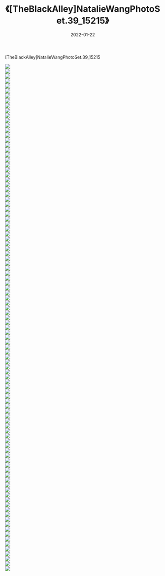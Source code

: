 ﻿---
layout: post
title:  《[TheBlackAlley]NatalieWangPhotoSet.39_15215》
date:   2022-01-22
img: http://imgx.orgx.ga/漏D/2022/[TheBlackAlley]NatalieWangPhotoSet.39_15215/000.jpg
categories: [美女, 清纯, 唯美]
---

[TheBlackAlley]NatalieWangPhotoSet.39_15215

  ![](http://imgx.orgx.ga/漏D/2022/[TheBlackAlley]NatalieWangPhotoSet.39_15215/001.jpg) <br> ![](http://imgx.orgx.ga/漏D/2022/[TheBlackAlley]NatalieWangPhotoSet.39_15215/002.jpg) <br> ![](http://imgx.orgx.ga/漏D/2022/[TheBlackAlley]NatalieWangPhotoSet.39_15215/003.jpg) <br> ![](http://imgx.orgx.ga/漏D/2022/[TheBlackAlley]NatalieWangPhotoSet.39_15215/004.jpg) <br> ![](http://imgx.orgx.ga/漏D/2022/[TheBlackAlley]NatalieWangPhotoSet.39_15215/005.jpg) <br> ![](http://imgx.orgx.ga/漏D/2022/[TheBlackAlley]NatalieWangPhotoSet.39_15215/006.jpg) <br> ![](http://imgx.orgx.ga/漏D/2022/[TheBlackAlley]NatalieWangPhotoSet.39_15215/007.jpg) <br> ![](http://imgx.orgx.ga/漏D/2022/[TheBlackAlley]NatalieWangPhotoSet.39_15215/008.jpg) <br> ![](http://imgx.orgx.ga/漏D/2022/[TheBlackAlley]NatalieWangPhotoSet.39_15215/009.jpg) <br> ![](http://imgx.orgx.ga/漏D/2022/[TheBlackAlley]NatalieWangPhotoSet.39_15215/010.jpg) <br> ![](http://imgx.orgx.ga/漏D/2022/[TheBlackAlley]NatalieWangPhotoSet.39_15215/011.jpg) <br> ![](http://imgx.orgx.ga/漏D/2022/[TheBlackAlley]NatalieWangPhotoSet.39_15215/012.jpg) <br> ![](http://imgx.orgx.ga/漏D/2022/[TheBlackAlley]NatalieWangPhotoSet.39_15215/013.jpg) <br> ![](http://imgx.orgx.ga/漏D/2022/[TheBlackAlley]NatalieWangPhotoSet.39_15215/014.jpg) <br> ![](http://imgx.orgx.ga/漏D/2022/[TheBlackAlley]NatalieWangPhotoSet.39_15215/015.jpg) <br> ![](http://imgx.orgx.ga/漏D/2022/[TheBlackAlley]NatalieWangPhotoSet.39_15215/016.jpg) <br> ![](http://imgx.orgx.ga/漏D/2022/[TheBlackAlley]NatalieWangPhotoSet.39_15215/017.jpg) <br> ![](http://imgx.orgx.ga/漏D/2022/[TheBlackAlley]NatalieWangPhotoSet.39_15215/018.jpg) <br> ![](http://imgx.orgx.ga/漏D/2022/[TheBlackAlley]NatalieWangPhotoSet.39_15215/019.jpg) <br> ![](http://imgx.orgx.ga/漏D/2022/[TheBlackAlley]NatalieWangPhotoSet.39_15215/020.jpg) <br> ![](http://imgx.orgx.ga/漏D/2022/[TheBlackAlley]NatalieWangPhotoSet.39_15215/021.jpg) <br> ![](http://imgx.orgx.ga/漏D/2022/[TheBlackAlley]NatalieWangPhotoSet.39_15215/022.jpg) <br> ![](http://imgx.orgx.ga/漏D/2022/[TheBlackAlley]NatalieWangPhotoSet.39_15215/023.jpg) <br> ![](http://imgx.orgx.ga/漏D/2022/[TheBlackAlley]NatalieWangPhotoSet.39_15215/024.jpg) <br> ![](http://imgx.orgx.ga/漏D/2022/[TheBlackAlley]NatalieWangPhotoSet.39_15215/025.jpg) <br> ![](http://imgx.orgx.ga/漏D/2022/[TheBlackAlley]NatalieWangPhotoSet.39_15215/026.jpg) <br> ![](http://imgx.orgx.ga/漏D/2022/[TheBlackAlley]NatalieWangPhotoSet.39_15215/027.jpg) <br> ![](http://imgx.orgx.ga/漏D/2022/[TheBlackAlley]NatalieWangPhotoSet.39_15215/028.jpg) <br> ![](http://imgx.orgx.ga/漏D/2022/[TheBlackAlley]NatalieWangPhotoSet.39_15215/029.jpg) <br> ![](http://imgx.orgx.ga/漏D/2022/[TheBlackAlley]NatalieWangPhotoSet.39_15215/030.jpg) <br> ![](http://imgx.orgx.ga/漏D/2022/[TheBlackAlley]NatalieWangPhotoSet.39_15215/031.jpg) <br> ![](http://imgx.orgx.ga/漏D/2022/[TheBlackAlley]NatalieWangPhotoSet.39_15215/032.jpg) <br> ![](http://imgx.orgx.ga/漏D/2022/[TheBlackAlley]NatalieWangPhotoSet.39_15215/033.jpg) <br> ![](http://imgx.orgx.ga/漏D/2022/[TheBlackAlley]NatalieWangPhotoSet.39_15215/034.jpg) <br> ![](http://imgx.orgx.ga/漏D/2022/[TheBlackAlley]NatalieWangPhotoSet.39_15215/035.jpg) <br> ![](http://imgx.orgx.ga/漏D/2022/[TheBlackAlley]NatalieWangPhotoSet.39_15215/036.jpg) <br> ![](http://imgx.orgx.ga/漏D/2022/[TheBlackAlley]NatalieWangPhotoSet.39_15215/037.jpg) <br> ![](http://imgx.orgx.ga/漏D/2022/[TheBlackAlley]NatalieWangPhotoSet.39_15215/038.jpg) <br> ![](http://imgx.orgx.ga/漏D/2022/[TheBlackAlley]NatalieWangPhotoSet.39_15215/039.jpg) <br> ![](http://imgx.orgx.ga/漏D/2022/[TheBlackAlley]NatalieWangPhotoSet.39_15215/040.jpg) <br> ![](http://imgx.orgx.ga/漏D/2022/[TheBlackAlley]NatalieWangPhotoSet.39_15215/041.jpg) <br> ![](http://imgx.orgx.ga/漏D/2022/[TheBlackAlley]NatalieWangPhotoSet.39_15215/042.jpg) <br> ![](http://imgx.orgx.ga/漏D/2022/[TheBlackAlley]NatalieWangPhotoSet.39_15215/043.jpg) <br> ![](http://imgx.orgx.ga/漏D/2022/[TheBlackAlley]NatalieWangPhotoSet.39_15215/044.jpg) <br> ![](http://imgx.orgx.ga/漏D/2022/[TheBlackAlley]NatalieWangPhotoSet.39_15215/045.jpg) <br> ![](http://imgx.orgx.ga/漏D/2022/[TheBlackAlley]NatalieWangPhotoSet.39_15215/046.jpg) <br> ![](http://imgx.orgx.ga/漏D/2022/[TheBlackAlley]NatalieWangPhotoSet.39_15215/047.jpg) <br> ![](http://imgx.orgx.ga/漏D/2022/[TheBlackAlley]NatalieWangPhotoSet.39_15215/048.jpg) <br> ![](http://imgx.orgx.ga/漏D/2022/[TheBlackAlley]NatalieWangPhotoSet.39_15215/049.jpg) <br> ![](http://imgx.orgx.ga/漏D/2022/[TheBlackAlley]NatalieWangPhotoSet.39_15215/050.jpg) <br> ![](http://imgx.orgx.ga/漏D/2022/[TheBlackAlley]NatalieWangPhotoSet.39_15215/051.jpg) <br> ![](http://imgx.orgx.ga/漏D/2022/[TheBlackAlley]NatalieWangPhotoSet.39_15215/052.jpg) <br> ![](http://imgx.orgx.ga/漏D/2022/[TheBlackAlley]NatalieWangPhotoSet.39_15215/053.jpg) <br> ![](http://imgx.orgx.ga/漏D/2022/[TheBlackAlley]NatalieWangPhotoSet.39_15215/054.jpg) <br> ![](http://imgx.orgx.ga/漏D/2022/[TheBlackAlley]NatalieWangPhotoSet.39_15215/055.jpg) <br> ![](http://imgx.orgx.ga/漏D/2022/[TheBlackAlley]NatalieWangPhotoSet.39_15215/056.jpg) <br> ![](http://imgx.orgx.ga/漏D/2022/[TheBlackAlley]NatalieWangPhotoSet.39_15215/057.jpg) <br> ![](http://imgx.orgx.ga/漏D/2022/[TheBlackAlley]NatalieWangPhotoSet.39_15215/058.jpg) <br> ![](http://imgx.orgx.ga/漏D/2022/[TheBlackAlley]NatalieWangPhotoSet.39_15215/059.jpg) <br> ![](http://imgx.orgx.ga/漏D/2022/[TheBlackAlley]NatalieWangPhotoSet.39_15215/060.jpg) <br> ![](http://imgx.orgx.ga/漏D/2022/[TheBlackAlley]NatalieWangPhotoSet.39_15215/061.jpg) <br> ![](http://imgx.orgx.ga/漏D/2022/[TheBlackAlley]NatalieWangPhotoSet.39_15215/062.jpg) <br> ![](http://imgx.orgx.ga/漏D/2022/[TheBlackAlley]NatalieWangPhotoSet.39_15215/063.jpg) <br> ![](http://imgx.orgx.ga/漏D/2022/[TheBlackAlley]NatalieWangPhotoSet.39_15215/064.jpg) <br> ![](http://imgx.orgx.ga/漏D/2022/[TheBlackAlley]NatalieWangPhotoSet.39_15215/065.jpg) <br> ![](http://imgx.orgx.ga/漏D/2022/[TheBlackAlley]NatalieWangPhotoSet.39_15215/066.jpg) <br> ![](http://imgx.orgx.ga/漏D/2022/[TheBlackAlley]NatalieWangPhotoSet.39_15215/067.jpg) <br> ![](http://imgx.orgx.ga/漏D/2022/[TheBlackAlley]NatalieWangPhotoSet.39_15215/068.jpg) <br> ![](http://imgx.orgx.ga/漏D/2022/[TheBlackAlley]NatalieWangPhotoSet.39_15215/069.jpg) <br> ![](http://imgx.orgx.ga/漏D/2022/[TheBlackAlley]NatalieWangPhotoSet.39_15215/070.jpg) <br> ![](http://imgx.orgx.ga/漏D/2022/[TheBlackAlley]NatalieWangPhotoSet.39_15215/071.jpg) <br> ![](http://imgx.orgx.ga/漏D/2022/[TheBlackAlley]NatalieWangPhotoSet.39_15215/072.jpg) <br> ![](http://imgx.orgx.ga/漏D/2022/[TheBlackAlley]NatalieWangPhotoSet.39_15215/073.jpg) <br> ![](http://imgx.orgx.ga/漏D/2022/[TheBlackAlley]NatalieWangPhotoSet.39_15215/074.jpg) <br> ![](http://imgx.orgx.ga/漏D/2022/[TheBlackAlley]NatalieWangPhotoSet.39_15215/075.jpg) <br> ![](http://imgx.orgx.ga/漏D/2022/[TheBlackAlley]NatalieWangPhotoSet.39_15215/076.jpg) <br> ![](http://imgx.orgx.ga/漏D/2022/[TheBlackAlley]NatalieWangPhotoSet.39_15215/077.jpg) <br> ![](http://imgx.orgx.ga/漏D/2022/[TheBlackAlley]NatalieWangPhotoSet.39_15215/078.jpg) <br> ![](http://imgx.orgx.ga/漏D/2022/[TheBlackAlley]NatalieWangPhotoSet.39_15215/079.jpg) <br> ![](http://imgx.orgx.ga/漏D/2022/[TheBlackAlley]NatalieWangPhotoSet.39_15215/080.jpg) <br> ![](http://imgx.orgx.ga/漏D/2022/[TheBlackAlley]NatalieWangPhotoSet.39_15215/081.jpg) <br> ![](http://imgx.orgx.ga/漏D/2022/[TheBlackAlley]NatalieWangPhotoSet.39_15215/082.jpg) <br> ![](http://imgx.orgx.ga/漏D/2022/[TheBlackAlley]NatalieWangPhotoSet.39_15215/083.jpg) <br> ![](http://imgx.orgx.ga/漏D/2022/[TheBlackAlley]NatalieWangPhotoSet.39_15215/084.jpg) <br> ![](http://imgx.orgx.ga/漏D/2022/[TheBlackAlley]NatalieWangPhotoSet.39_15215/085.jpg) <br> ![](http://imgx.orgx.ga/漏D/2022/[TheBlackAlley]NatalieWangPhotoSet.39_15215/086.jpg) <br> ![](http://imgx.orgx.ga/漏D/2022/[TheBlackAlley]NatalieWangPhotoSet.39_15215/087.jpg) <br> ![](http://imgx.orgx.ga/漏D/2022/[TheBlackAlley]NatalieWangPhotoSet.39_15215/088.jpg) <br> ![](http://imgx.orgx.ga/漏D/2022/[TheBlackAlley]NatalieWangPhotoSet.39_15215/089.jpg) <br> ![](http://imgx.orgx.ga/漏D/2022/[TheBlackAlley]NatalieWangPhotoSet.39_15215/090.jpg) <br> ![](http://imgx.orgx.ga/漏D/2022/[TheBlackAlley]NatalieWangPhotoSet.39_15215/091.jpg) <br> ![](http://imgx.orgx.ga/漏D/2022/[TheBlackAlley]NatalieWangPhotoSet.39_15215/092.jpg) <br> ![](http://imgx.orgx.ga/漏D/2022/[TheBlackAlley]NatalieWangPhotoSet.39_15215/093.jpg) <br> ![](http://imgx.orgx.ga/漏D/2022/[TheBlackAlley]NatalieWangPhotoSet.39_15215/094.jpg) <br> ![](http://imgx.orgx.ga/漏D/2022/[TheBlackAlley]NatalieWangPhotoSet.39_15215/095.jpg) <br> ![](http://imgx.orgx.ga/漏D/2022/[TheBlackAlley]NatalieWangPhotoSet.39_15215/096.jpg) <br> ![](http://imgx.orgx.ga/漏D/2022/[TheBlackAlley]NatalieWangPhotoSet.39_15215/097.jpg) <br> ![](http://imgx.orgx.ga/漏D/2022/[TheBlackAlley]NatalieWangPhotoSet.39_15215/098.jpg) <br> ![](http://imgx.orgx.ga/漏D/2022/[TheBlackAlley]NatalieWangPhotoSet.39_15215/099.jpg) <br> ![](http://imgx.orgx.ga/漏D/2022/[TheBlackAlley]NatalieWangPhotoSet.39_15215/100.jpg) <br> ![](http://imgx.orgx.ga/漏D/2022/[TheBlackAlley]NatalieWangPhotoSet.39_15215/101.jpg) <br> ![](http://imgx.orgx.ga/漏D/2022/[TheBlackAlley]NatalieWangPhotoSet.39_15215/102.jpg) <br> ![](http://imgx.orgx.ga/漏D/2022/[TheBlackAlley]NatalieWangPhotoSet.39_15215/103.jpg) <br>